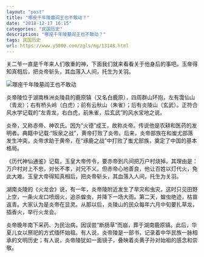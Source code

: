 ```yaml
---
layout: "post"
title: "哪座千年陵墓阎王也不敢动？"
date: "2018-12-17 16:15"
categories: "民国历史"
description: "哪座千年陵墓阎王也不敢动？"
tags: 民国历史
url: https://www.y5000.com/zgls/mg/13148.html
---
```






关二爷一直是千年来人们敬重的神，下面我们就来看看关于他身后的事吧。玉帝得知真相后，把炎帝斩头，其血落入人间，托生为关羽。

![哪座千年陵墓阎王也不敢动](/uploads/allimg/170210/6-1F2101F236456.JPG)

炎帝陵位于湖南株洲炎陵县的鹿原镇（又名白鹿原），四周群山环抱，左有霭仙山（青龙）；右有桥头岭（白虎）；前有云秋山（朱雀）；后有炎陵山（玄武）。正符合风水学记载的“左青龙，右白虎，前朱雀，后玄武”的风水宝地之说。

炎帝，又称赤帝、神农氏。因为“火德”成王，故称炎帝。传说他是农耕和医药的发明者。典籍中记载:“阪泉之战”，黄帝打败了炎帝。后来，炎帝部族在和蚩尤部落发生冲突，炎帝求助于黄帝，在“琢鹿之战”中打败了蚩尤部族，奠定了中国的基本格局。

《历代神仙通鉴》记载，玉皇大帝传令，要赤帝到凡间把万户村烧掉。其理由是：万户村对上不忠，对长不孝，对兄不义。但赤帝心地善良，他让百姓以灯代火，免此大难。玉皇大帝得知真相后，把炎帝斩头，其血落入人间，托生为关羽。

湖南炎陵的《火龙会》说，有一年，炎帝陵附近发生了旱灾和虫灾，这时只见田野上空，一条火龙口喷烟火，追杀蝗虫，并降下一场大雨。第二天，蝗虫绝迹，枯苗返青。大家认为是炎帝在显灵。从那以后，炎陵山的民众每年六月中旬要扎草龙，插香火，举行火龙会。

炎帝晚年南下采药、为民治病，因误尝“断肠草”而崩，葬于湖南鹿原镇。此后，华夏儿女以祭祀的方式缅怀始祖。有人说，炎帝陵是一部书，记录着中华民族一脉相承的文明历史；有人说，炎帝陵犹如一面镜子，叠映着炎黄子孙对始祖的感念和崇敬。
